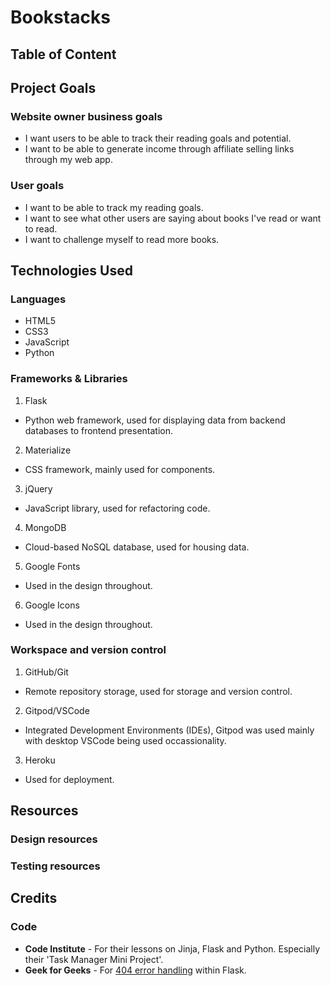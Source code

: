 # Bookstacks

## Table of Content

## Project Goals

### Website owner business goals

- I want users to be able to track their reading goals and potential. 
- I want to be able to generate income through affiliate selling links through my web app. 

### User goals

- I want to be able to track my reading goals. 
- I want to see what other users are saying about books I've read or want to read. 
- I want to challenge myself to read more books.

## Technologies Used
### Languages
- HTML5
- CSS3
- JavaScript
- Python

### Frameworks & Libraries
1. Flask
- Python web framework, used for displaying data from backend databases to frontend presentation.
2. Materialize
- CSS framework, mainly used for components.
3. jQuery
- JavaScript library, used for refactoring code.
4. MongoDB
- Cloud-based NoSQL database, used for housing data.
5. Google Fonts
- Used in the design throughout.
6. Google Icons
- Used in the design throughout.

### Workspace and version control
1. GitHub/Git
- Remote repository storage, used for storage and version control. 
2. Gitpod/VSCode
- Integrated Development Environments (IDEs), Gitpod was used mainly with desktop VSCode being used occassionality.
3. Heroku
- Used for deployment. 

## Resources

### Design resources

### Testing resources

## Credits
### Code
- **Code Institute** - For their lessons on Jinja, Flask and Python. Especially their 'Task Manager Mini Project'. 
- **Geek for Geeks** - For [404 error handling](https://www.geeksforgeeks.org/python-404-error-handling-in-flask/) within Flask.